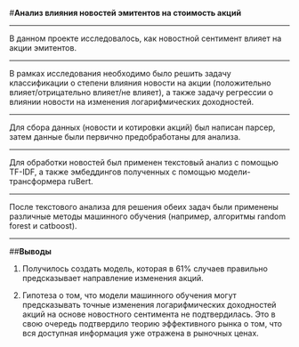 #**Анализ влияния новостей эмитентов на стоимость акций**

---
В данном проекте исследовалось, как новостной сентимент влияет на акции эмитентов.


---


В рамках исследования необходимо было решить задачу классификации о степени влияния новости на акции (положительно влияет/отрицательно влияет/не влияет), а также задачу регрессии о влиянии новости на изменения логарифмических доходностей.


---


Для сбора данных (новости и котировки акций) был написан парсер, затем данные были первично предобработаны для анализа.


---


Для обработки новостей был применен текстовый анализ с помощью TF-IDF, а также эмбеддингов полученных с помощью модели-трансформера ruBert.


---


После текстового анализа для решения обеих задач были применены различные методы машинного обучения (например, алгоритмы random forest и catboost).


---
##**Выводы**

1. Получилось создать модель, которая в 61% случаев правильно предсказывает направление изменения акций.

2. Гипотеза о том, что модели машинного обучения могут предсказывать точные изменения логарифмических доходностей акций на основе новостного сентимента не подтвердилась. Это в свою очередь подтвердило теорию эффективного рынка о том, что вся доступная информация уже отражена в рыночных ценах.
